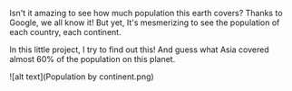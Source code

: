 Isn't it amazing to see how much population this earth covers?
Thanks to Google, we all know it!
But yet, It's mesmerizing to see the population of each country, each continent.

In this little project, I try to find out this!
And guess what Asia covered almost 60% of the population on this planet. 

![alt text](Population by continent.png)
